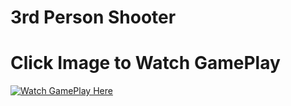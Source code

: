 # 3rd Person Shooter
# Click Image to Watch GamePlay
[![Watch GamePlay Here](https://github.com/cristidana/3rd-part-shooter/assets/47077247/ac7a2fac-81ab-4fa1-ae3a-4daf5bc5a664)](https://www.youtube.com/watch?v=9qkmE1mAwgE)
